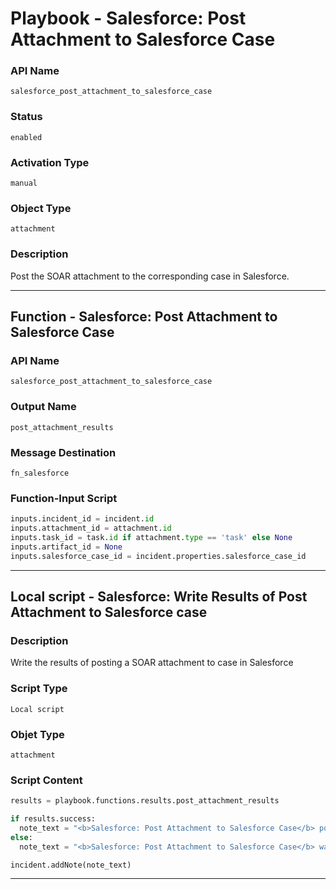 <!--
    DO NOT MANUALLY EDIT THIS FILE
    THIS FILE IS AUTOMATICALLY GENERATED WITH resilient-sdk codegen
    Generated with resilient-sdk v50.0.85
-->

# Playbook - Salesforce: Post Attachment to Salesforce Case

### API Name
`salesforce_post_attachment_to_salesforce_case`

### Status
`enabled`

### Activation Type
`manual`

### Object Type
`attachment`

### Description
Post the SOAR attachment to the corresponding case in Salesforce.


---
## Function - Salesforce: Post Attachment to Salesforce Case

### API Name
`salesforce_post_attachment_to_salesforce_case`

### Output Name
`post_attachment_results`

### Message Destination
`fn_salesforce`

### Function-Input Script
```python
inputs.incident_id = incident.id
inputs.attachment_id = attachment.id
inputs.task_id = task.id if attachment.type == 'task' else None
inputs.artifact_id = None
inputs.salesforce_case_id = incident.properties.salesforce_case_id
```

---

## Local script - Salesforce: Write Results of Post Attachment to Salesforce case 

### Description
Write the results of posting a SOAR attachment to case in Salesforce

### Script Type
`Local script`

### Objet Type
`attachment`

### Script Content
```python
results = playbook.functions.results.post_attachment_results

if results.success:
  note_text = "<b>Salesforce: Post Attachment to Salesforce Case</b> post attachment to case:<br>{}".format(results.content.salesforce_attachment)
else:
  note_text = "<b>Salesforce: Post Attachment to Salesforce Case</b> was NOT successful."

incident.addNote(note_text)
```

---
